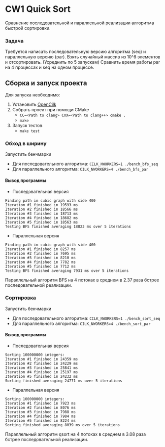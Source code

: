 # CW1 Quick Sort

Сравнение последовательной и параллельной реализации алгоритма быстрой сортировки.

### Задача

Требуется написать
последовательную версию алгоритма (seq) и параллельную
версию (par). Взять случайный массив из 10^8 элементов и
отсортировать. (Усреднить по 5 запускам) Сравнить время работы
par на 4 процессах и seq на одном процессе.

## Сборка и запуск проекта

Для запуска необходимо:
1. Установить [OpenCilk](https://github.com/OpenCilk/opencilk-project)
2. Собрать проект при помощи CMake 
   * `CC=<Path to clang> CXX=<Path to clang++> cmake .`
   * `make`
3. Запуск тестов
   * `make test`

### Обход в ширину

Запустить бенчмарки
* Для последовательного алгоритма: `CILK_NWORKERS=1 ./bench_bfs_seq`
* Для параллельного алгоритма: `CILK_NWORKERS=4 ./bench_bfs_par`

#### Вывод программы

* Последовательная версия

```
Finding path in cubic graph with side 400
Iteration #1 finished in 19593 ms
Iteration #2 finished in 18566 ms
Iteration #3 finished in 18713 ms
Iteration #4 finished in 18682 ms
Iteration #5 finished in 18563 ms
Testing BFS finished averaging 18823 ms over 5 iterations
```

* Параллельная версия

```
Finding path in cubic graph with side 400
Iteration #1 finished in 8257 ms
Iteration #2 finished in 7695 ms
Iteration #3 finished in 8210 ms
Iteration #4 finished in 7782 ms
Iteration #5 finished in 7712 ms
Testing BFS finished averaging 7931 ms over 5 iterations
```

Параллельный алгоритм BFS на 4 потоках в среднем в 2.37 раза бстрее последовательной реализации.


### Сортировка

Запустить бенчмарки
* Для последовательного алгоритма: `CILK_NWORKERS=1 ./bench_sort_seq`
* Для параллельного алгоритма: `CILK_NWORKERS=4 ./bench_sort_par`

#### Вывод программы

* Последовательная версия

```
Sorting 100000000 integers:
Iteration #1 finished in 24359 ms
Iteration #2 finished in 24229 ms
Iteration #3 finished in 25841 ms
Iteration #4 finished in 25197 ms
Iteration #5 finished in 24232 ms
Sorting finished averaging 24771 ms over 5 iterations
```

* Параллельная версия

```
Sorting 100000000 integers:
Iteration #1 finished in 7923 ms
Iteration #2 finished in 8076 ms
Iteration #3 finished in 7988 ms
Iteration #4 finished in 7984 ms
Iteration #5 finished in 8224 ms
Sorting finished averaging 8039 ms over 5 iterations
```

Параллельный алгоритм qsort на 4 потоках в среднем в 3.08 раза бстрее последовательной реализации.